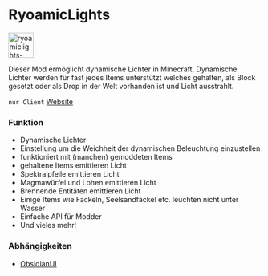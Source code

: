 # RyoamicLights

<img src="ryoamiclights-image.png" alt="ryoamiclights-image.png" width="50"/>

Dieser Mod ermöglicht dynamische Lichter in Minecraft. Dynamische Lichter werden für fast jedes Items unterstützt
welches gehalten, als Block gesetzt oder als Drop in der Welt vorhanden ist und Licht ausstrahlt.

`nur Client` [Website](https://www.curseforge.com/minecraft/mc-mods/ryoamiclights)

### Funktion

- Dynamische Lichter
- Einstellung um die Weichheit der dynamischen Beleuchtung einzustellen
- funktioniert mit (manchen) gemoddeten Items
- gehaltene Items emittieren Licht
- Spektralpfeile emittieren Licht
- Magmawürfel und Lohen emittieren Licht
- Brennende Entitäten emittieren Licht
- Einige Items wie Fackeln, Seelsandfackel etc. leuchten nicht unter Wasser
- Einfache API für Modder
- Und vieles mehr!

### Abhängigkeiten

- [ObsidianUI](https://www.curseforge.com/minecraft/mc-mods/obsidianui)